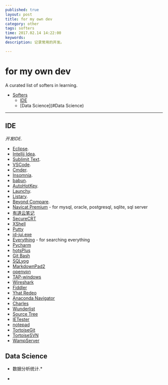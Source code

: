 ```yaml
---
published: true
layout: post
title: for my own dev
category: other
tags: softers
time: 2017.02.14 14:22:00
keywords:
description: 记录常用的开发。

---
```


# for my own dev

A curated list of softers in learning.

- [Softers](#Softers)
    - [IDE](#IDE)
    - [Data Science](#Data Science)


- - -

## IDE

*开发IDE.*

* [Eclipse]().
* [Intellij Idea]().
* [Sublimit Text]().
* [VSCode]().
* [Cmder]().
* [Insomnia]().
* [babun]().
* [AutoHotKey](https://autohotkey.com/).
* [Launchy](http://www.launchy.net/).
* [Listary](http://www.listary.com/).
* [Beyond Compare]().
* [Navicat Premium]() - for mysql, oracle, postgresql, sqlite, sql server
* [有道云笔记]()
* [SecureCRT]()
* [XShell]()
* [Putty]()
* [jd-jui.exe]()
* [Everything](http://www.voidtools.com/) - for searching everything
* [Pycharm]()
* [hotsPlus]()
* [Git Bash]()
* [SQLyog]()
* [MarkdownPad2]()
* [openvpn]()
* [TAP-windows]()
* [Wireshark]()
* [Fiddler]()
* [Yhat Redeo]()
* [Anaconda Navigator]()
* [Charles]()
* [Wunderlist]()
* [Source Tree]()
* [IETester]()
* [notepad]()
* [TortoiseGit]()
* [TortoiseSVN]()
* [WampServer]()



## Data Science

* 数据分析统计.*

* []()